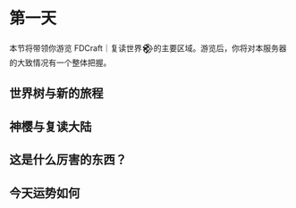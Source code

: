 # 第一天

本节将带领你游览 FDCraft｜复读世界𒆙的主要区域。游览后，你将对本服务器的大致情况有一个整体把握。

## 世界树与新的旅程

## 神樱与复读大陆

## 这是什么厉害的东西？

## 今天运势如何
